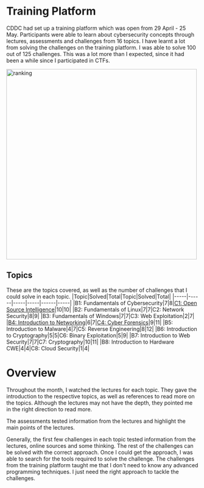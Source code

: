 # Training Platform
CDDC had set up a training platform which was open from 29 April - 25 May. Participants were able to learn about cybersecurity concepts through lectures, assessments and challenges from 16 topics. I have learnt a lot from solving the challenges on the training platform. I was able to solve 100 out of 125 challenges. This was a lot more than I expected, since it had been a while since I participated in CTFs.

<img width="500" alt="ranking" src="https://github.com/ram-nush/writeups/assets/75689075/5c85d00b-7b6e-4aee-8a0b-0ab0716b33f5">

## Topics
These are the topics covered, as well as the number of challenges that I could solve in each topic.
|Topic|Solved|Total|Topic|Solved|Total|
|-----|------|-----|-----|------|-----|
|B1: Fundamentals of Cybersecurity|7|8|[C1: Open Source Intelligence](C1%20Open%20Source%20Intelligence "Open Source Intelligence")|10|10|
|B2: Fundamentals of Linux|7|7|C2: Network Security|8|9|
|B3: Fundamentals of Windows|7|7|C3: Web Exploitation|2|7|
|[B4: Introduction to Networking](B4%20Introduction%20to%20Networking "Introduction to Networking")|6|7|[C4: Cyber Forensics](C4%20Cyber%20Forensics "Cyber Forensics")|9|11|
|B5: Introduction to Malware|4|7|C5: Reverse Engineering|8|12|
|B6: Introduction to Cryptography|5|5|C6: Binary Exploitation|5|9|
|B7: Introduction to Web Security|7|7|C7: Cryptography|10|11|
|B8: Introduction to Hardware CWE|4|4|C8: Cloud Security|1|4|

# Overview
Throughout the month, I watched the lectures for each topic. They gave the introduction to the respective topics, as well as references to read more on the topics. Although the lectures may not have the depth, they pointed me in the right direction to read more.

The assessments tested information from the lectures and highlight the main points of the lectures.

Generally, the first few challenges in each topic tested information from the lectures, online sources and some thinking. The rest of the challenges can be solved with the correct approach. Once I could get the approach, I was able to search for the tools required to solve the challenge. The challenges from the training platform taught me that I don't need to know any advanced programming techniques. I just need the right approach to tackle the challenges.
